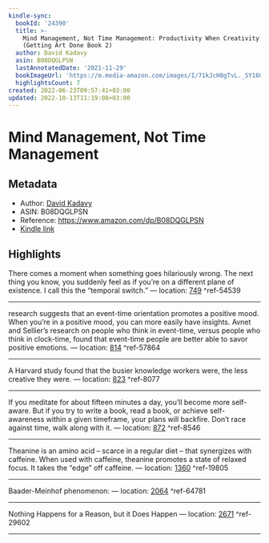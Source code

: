 ```yaml
---
kindle-sync:
  bookId: '24390'
  title: >-
    Mind Management, Not Time Management: Productivity When Creativity Matters
    (Getting Art Done Book 2)
  author: David Kadavy
  asin: B08DQGLPSN
  lastAnnotatedDate: '2021-11-29'
  bookImageUrl: 'https://m.media-amazon.com/images/I/71kJcH8gTvL._SY160.jpg'
  highlightsCount: 7
created: 2022-06-23T09:57:41+03:00
updated: 2022-10-13T11:19:08+03:00
---
```

# Mind Management, Not Time Management
## Metadata
* Author: [David Kadavy](https://www.amazon.com/David-Kadavy/e/B005310790/ref=dp_byline_cont_ebooks_1)
* ASIN: B08DQGLPSN
* Reference: https://www.amazon.com/dp/B08DQGLPSN
* [Kindle link](kindle://book?action=open&asin=B08DQGLPSN)

## Highlights
There comes a moment when something goes hilariously wrong. The next thing you know, you suddenly feel as if you’re on a different plane of existence. I call this the “temporal switch.” — location: [749](kindle://book?action=open&asin=B08DQGLPSN&location=749) ^ref-54539

---
research suggests that an event-time orientation promotes a positive mood. When you’re in a positive mood, you can more easily have insights. Avnet and Sellier’s research on people who think in event-time, versus people who think in clock-time, found that event-time people are better able to savor positive emotions. — location: [814](kindle://book?action=open&asin=B08DQGLPSN&location=814) ^ref-57864

---
A Harvard study found that the busier knowledge workers were, the less creative they were. — location: [823](kindle://book?action=open&asin=B08DQGLPSN&location=823) ^ref-8077

---
If you meditate for about fifteen minutes a day, you’ll become more self-aware. But if you try to write a book, read a book, or achieve self-awareness within a given timeframe, your plans will backfire. Don’t race against time, walk along with it. — location: [872](kindle://book?action=open&asin=B08DQGLPSN&location=872) ^ref-8546

---
Theanine is an amino acid – scarce in a regular diet – that synergizes with caffeine. When used with caffeine, theanine promotes a state of relaxed focus. It takes the “edge” off caffeine. — location: [1360](kindle://book?action=open&asin=B08DQGLPSN&location=1360) ^ref-19805

---
Baader-Meinhof phenomenon: — location: [2064](kindle://book?action=open&asin=B08DQGLPSN&location=2064) ^ref-64781

---
Nothing Happens for a Reason, but it Does Happen — location: [2671](kindle://book?action=open&asin=B08DQGLPSN&location=2671) ^ref-29602

---
